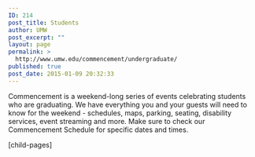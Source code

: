 ```yaml
---
ID: 214
post_title: Students
author: UMW
post_excerpt: ""
layout: page
permalink: >
  http://www.umw.edu/commencement/undergraduate/
published: true
post_date: 2015-01-09 20:32:33
---
```

Commencement is a weekend-long series of events celebrating students who are graduating. We have everything you and your guests will need to know for the weekend - schedules, maps, parking, seating, disability services, event streaming and more. Make sure to check our Commencement Schedule for specific dates and times.

[child-pages]